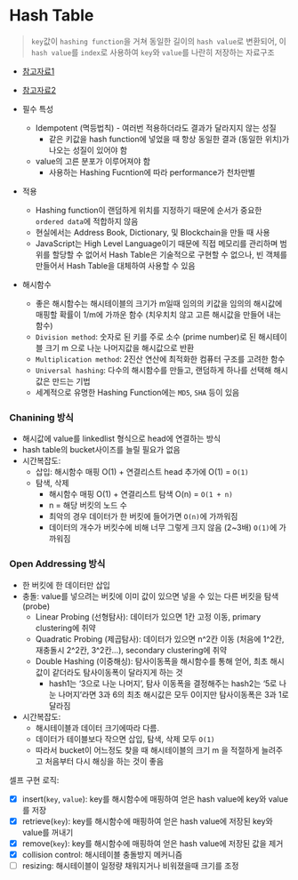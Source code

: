 # Hash Table

> `key`값이 `hashing function`을 거쳐 동일한 길이의 `hash value`로 변환되어, 이 `hash value`를 `index`로 사용하여 `key`와 `value`를 나란히 저장하는 자료구조

- [참고자료1](https://ratsgo.github.io/data%20structure&algorithm/2017/10/25/hash/)
- [참고자료2](https://blog.devgenius.io/javascript-newbies-on-hash-table-c56b1e562721/)

- 필수 특성
    - Idempotent (멱등법칙) - 여러번 적용하더라도 결과가 달라지지 않는 성질
        - 같은 키값을 hash function에 넣었을 때 항상 동일한 결과 (동일한 위치)가 나오는 성질이 있어야 함
    - value의 고른 분포가 이루어져야 함
        - 사용하는 Hashing Fucntion에 따라 performance가 천차만별
- 적용
    - Hashing function이 랜덤하게 위치를 지정하기 때문에 순서가 중요한 `ordered data`에 적합하지 않음
    - 현실에서는 Address Book, Dictionary, 및 Blockchain을 만들 때 사용
    - JavaScript는 High Level Language이기 때문에 직접 메모리를 관리하며 범위를 할당할 수 없어서 Hash Table은 기술적으로 구현할 수 없으나, 빈 객체를 만들어서 Hash Table을 대체하여 사용할 수 있음
- 해시함수
    - 좋은 해시함수는 해시테이블의 크기가 m일때 임의의 키값을 임의의 해시값에 매핑할 확률이 1/m에 가까운 함수 (치우치치 않고 고른 해시값을 만들어 내는 함수)
    - `Division method`: 숫자로 된 키를 주로 소수 (prime number)로 된 해시테이블 크기 m 으로 나눈 나머지값을 해시값으로 반환
    - `Multiplication method`: 2진산 연산에 최적화한 컴퓨터 구조를 고려한 함수
    - `Universal hashing`: 다수의 해시함수를 만들고, 랜덤하게 하나를 선택해 해시값은 만드는 기법
    - 세계적으로 유명한 Hashing Function에는 `MD5`, `SHA` 등이 있음

### Chanining 방식

- 해시값에 value를 linkedlist 형식으로 head에 연결하는 방식
- hash table의 bucket사이즈를 늘릴 필요가 없음
- 시간복잡도:
    - 삽입: 해시함수 매핑 O(1) + 연결리스트 head 추가에 O(1) = `O(1)`
    - 탐색, 삭제
        - 해시함수 매핑 O(1) + 연결리스트 탐색 O(n) =  `O(1 + n)`
        - n = 해당 버킷의 노드 수
        - 최악의 경우 데이터가 한 버킷에 들어가면 `O(n)`에 가까워짐
        - 데이터의 개수가 버킷수에 비해 너무 그렇게 크지 않음 (2~3배) `O(1)`에 가까워짐

### Open Addressing 방식

- 한 버킷에 한 데이터만 삽입
- 충돌: value를 넣으려는 버킷에 이미 값이 있으면 넣을 수 있는 다른 버킷을 탐색 (probe)
    - Linear Probing (선형탐사): 데이터가 있으면 1칸 고정 이동, primary clustering에 취약
    - Quadratic Probing (제곱탐사): 데이터가 있으면 n^2칸 이동 (처음에 1^2칸, 재충돌시 2^2칸, 3^2칸...), secondary clustering에 취약
    - Double Hashing (이중해싱): 탐사이동폭을 해시함수를 통해 얻어, 최초 해시값이 같더라도 탐사이동폭이 달라지게 하는 것
        - hash1는 ‘3으로 나눈 나머지’, 탐사 이동폭을 결정해주는 hash2는 ‘5로 나눈 나머지’라면 3과 6의 최초 해시값은 모두 0이지만 탐사이동폭은 3과 1로 달라짐
- 시간복잡도:
    - 해시테이블과 데이터 크기에따라 다름.
    - 데이터가 테이블보다 작으면 삽입, 탐색, 삭제 모두 `O(1)`
    - 따라서 bucket이 어느정도 찾을 때 해시테이블의 크기 m 을 적절하게 늘려주고 처음부터 다시 해싱을 하는 것이 좋음

셀프 구현 로직:
- [x] insert(`key`, `value`): key를 해시함수에 매핑하여 얻은 hash value에 key와 value를 저장
- [x] retrieve(`key`): key를 해시함수에 매핑하여 얻은 hash value에 저장된 key와 value를 꺼내기
- [x] remove(`key`): key를 해시함수에 매핑하여 얻은 hash value에 저장된 값을 제거
- [x] collision control: 해시테이블 충돌방지 메커니즘
- [ ] resizing: 해시테이블이 일정량 채워지거나 비워졌을때 크기를 조정

```JavaScript

```
